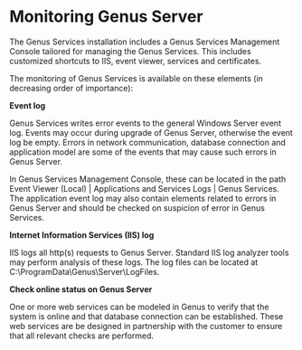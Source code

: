 # Monitoring Genus Server

The Genus Services installation includes a Genus Services Management Console tailored for managing the Genus Services. This includes customized shortcuts to IIS, event viewer, services and certificates.

The monitoring of Genus Services is available on these elements (in decreasing order of importance):

**Event log**

Genus Services writes error events to the general Windows Server event log. Events may occur during upgrade of Genus Server, otherwise the event log be empty. Errors in network communication, database connection and application model are some of the events that may cause such errors in Genus Server.

In Genus Services Management Console, these can be located in the path Event Viewer (Local) | Applications and Services Logs | Genus Services. The application event log may also contain elements related to errors in Genus Server and should be checked on suspicion of error in Genus Services.

**Internet Information Services (IIS) log**

IIS logs all http(s) requests to Genus Server. Standard IIS log analyzer tools may perform analysis of these logs. The log files can be located at C:\ProgramData\Genus\Server\LogFiles.

**Check online status on Genus Server**

One or more web services can be modeled in Genus to verify that the system is online and that database connection can be established. These web services are be designed in partnership with the customer to ensure that all relevant checks are performed.
